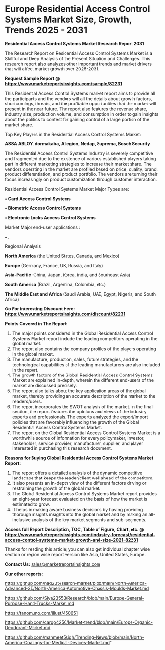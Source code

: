  # Europe Residential Access Control Systems Market Size, Growth, Trends 2025 - 2031

<strong>Residential Access Control Systems Market Research Report 2031</strong>

The Research Report on Residential Access Control Systems Market is a Skillful and Deep Analysis of the Present Situation and Challenges. This research report also analyzes other important trends and market drivers that will affect market growth over 2025-2031.

<strong>Request Sample Report @ <a href=https://www.marketreportsinsights.com/sample/82231>https://www.marketreportsinsights.com/sample/82231</a></strong>

This Residential Access Control Systems market report aims to provide all the participants and the vendors will all the details about growth factors, shortcomings, threats, and the profitable opportunities that the market will present in the near future. The report also features the revenue share, industry size, production volume, and consumption in order to gain insights about the politics to contest for gaining control of a large portion of the market share.

Top Key Players in the Residential Access Control Systems Market:

<strong>ASSA ABLOY, dormakaba, Allegion, Nedap, Suprema, Bosch Security</strong>

The Residential Access Control Systems Industry is severely competitive and fragmented due to the existence of various established players taking part in different marketing strategies to increase their market share. The vendors operating in the market are profiled based on price, quality, brand, product differentiation, and product portfolio. The vendors are turning their focus increasingly on product customization through customer interaction.

Residential Access Control Systems Market Major Types are:

<strong>• Card Access Control Systems

• Biometric Access Control Systems

• Electronic Locks Access Control Systems</strong>

Market Major end-user applications :

<strong>• .</strong>

Regional Analysis

</u><strong><b>North America</b></strong> (the United States, Canada, and Mexico)

<strong><b>Europe </b></strong>(Germany, France, UK, Russia, and Italy)

<strong><b>Asia-Pacific</b></strong> (China, Japan, Korea, India, and Southeast Asia)

<strong><b>South America</b></strong> (Brazil, Argentina, Colombia, etc.)

<strong><b>The Middle East and Africa</b></strong> (Saudi Arabia, UAE, Egypt, Nigeria, and South Africa)

<strong>Go For Interesting Discount Here: <a href=https://www.marketreportsinsights.com/discount/82231>https://www.marketreportsinsights.com/discount/82231</a></strong>

<strong>Points Covered in The Report:</strong>
<ol>
  <li>The major points considered in the Global Residential Access Control Systems Market report include the leading competitors operating in the global market.</li>
  <li>The report also contains the company profiles of the players operating in the global market.</li>
  <li>The manufacture, production, sales, future strategies, and the technological capabilities of the leading manufacturers are also included in the report.</li>
  <li>The growth factors of the Global Residential Access Control Systems Market are explained in-depth, wherein the different end-users of the market are discussed precisely.</li>
  <li>The report also talks about the key application areas of the global market, thereby providing an accurate description of the market to the readers/users.</li>
  <li>The report incorporates the SWOT analysis of the market. In the final section, the report features the opinions and views of the industry experts and professionals. The experts analyzed the export/import policies that are favorably influencing the growth of the Global Residential Access Control Systems Market.</li>
  <li>The report on the Global Residential Access Control Systems Market is a worthwhile source of information for every policymaker, investor, stakeholder, service provider, manufacturer, supplier, and player interested in purchasing this research document.</li>
</ol>
<strong>Reasons for Buying Global Residential Access Control Systems Market Report:</strong>

<ol>
  <li>The report offers a detailed analysis of the dynamic competitive landscape that keeps the reader/client well ahead of the competitors.</li>
  <li>It also presents an in-depth view of the different factors driving or restraining the growth of the global market.</li>
  <li>The Global Residential Access Control Systems Market report provides an eight-year forecast evaluated on the basis of how the market is estimated to grow.</li>
  <li>It helps in making aware business decisions by having providing thorough insights insights into the global market and by making an all-inclusive analysis of the key market segments and sub-segments.</li>
</ol>
<strong>Access full Report Description, TOC, Table of Figure, Chart, etc. @ <a href=https://www.marketreportsinsights.com/industry-forecast/residential-access-control-systems-market-growth-and-size-2021-82231>https://www.marketreportsinsights.com/industry-forecast/residential-access-control-systems-market-growth-and-size-2021-82231</a></strong>


Thanks for reading this article; you can also get individual chapter wise section or region wise report version like Asia, United States, Europe.

<strong>Contact Us:</strong>
sales@marketreportsinsights.com

<strong>Our other reports:</strong>

<a href=https://github.com/haq235/search-market/blob/main/North-America-Advanced-3D/North-America-Automotive-Chassis-Moulds-Market.md>https://github.com/haq235/search-market/blob/main/North-America-Advanced-3D/North-America-Automotive-Chassis-Moulds-Market.md</a>

<a href=https://github.com/Siya23553/Research/blob/main/Europe-General-Purpose-Hand-Trucks-Market.md>https://github.com/Siya23553/Research/blob/main/Europe-General-Purpose-Hand-Trucks-Market.md</a>

<a href=https://tanomuno.com/illust/450651>https://tanomuno.com/illust/450651</a>

<a href=https://github.com/cargo4256/Market-trend/blob/main/Europe-Organic-Deodorant-Market.md>https://github.com/cargo4256/Market-trend/blob/main/Europe-Organic-Deodorant-Market.md</a>

<a href=https://github.com/manmeet5sigh/Trending-News/blob/main/North-America-Coatings-for-Medical-Devices-Market.md>https://github.com/manmeet5sigh/Trending-News/blob/main/North-America-Coatings-for-Medical-Devices-Market.md</a>"
